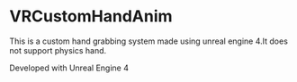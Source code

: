 # VRCustomHandAnim

This is a custom hand grabbing system made using unreal engine 4.It does not support physics hand.

Developed with Unreal Engine 4
